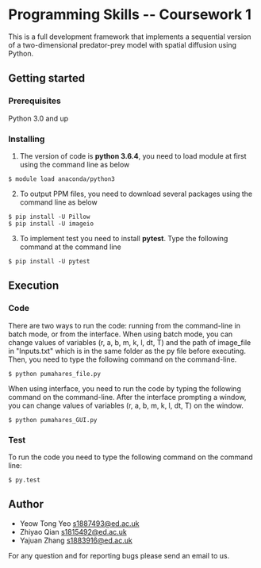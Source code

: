 # Programming Skills -- Coursework 1
This is a full development framework that implements a sequential version of a two-dimensional predator-prey model with spatial diffusion using Python. <br> 
## Getting started
### Prerequisites
Python 3.0 and up 
### Installing
1. The version of code is **python 3.6.4**, you need to load module at first using the command line as below 
```
$ module load anaconda/python3
```
2. To output PPM files, you need to download several packages using the command line as below      
```
$ pip install -U Pillow
$ pip install -U imageio
```
3. To implement test you need to install **pytest**. Type the following command at the command line
```		
$ pip install -U pytest
```
## Execution
### Code
There are two ways to run the code: running from the command-line in batch mode, or from the interface.
When using batch mode, you can change values of variables (r, a, b, m, k, l, dt, T) and the path of image\_file in "Inputs.txt" which is in the same folder as the py file before executing. Then, you need to type the following command on the command-line. 
```
$ python pumahares_file.py
```
When using interface, you need to run the code by typing the following command on the command-line. After the interface prompting a window, you can change values of variables (r, a, b, m, k, l, dt, T) on the window.
```
$ python pumahares_GUI.py
```

### Test
To run the code you need to type the following command on the command line:
```
$ py.test
```
## Author
* Yeow Tong Yeo s1887493@ed.ac.uk <br>
* Zhiyao Qian s1815492@ed.ac.uk <br>
* Yajuan Zhang s1883916@ed.ac.uk <br>

For any question and for reporting bugs please send an email to us. <br>
